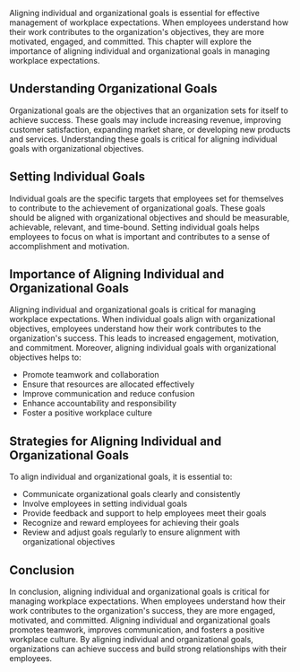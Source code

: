 
Aligning individual and organizational goals is essential for effective management of workplace expectations. When employees understand how their work contributes to the organization's objectives, they are more motivated, engaged, and committed. This chapter will explore the importance of aligning individual and organizational goals in managing workplace expectations.

Understanding Organizational Goals
----------------------------------

Organizational goals are the objectives that an organization sets for itself to achieve success. These goals may include increasing revenue, improving customer satisfaction, expanding market share, or developing new products and services. Understanding these goals is critical for aligning individual goals with organizational objectives.

Setting Individual Goals
------------------------

Individual goals are the specific targets that employees set for themselves to contribute to the achievement of organizational goals. These goals should be aligned with organizational objectives and should be measurable, achievable, relevant, and time-bound. Setting individual goals helps employees to focus on what is important and contributes to a sense of accomplishment and motivation.

Importance of Aligning Individual and Organizational Goals
----------------------------------------------------------

Aligning individual and organizational goals is critical for managing workplace expectations. When individual goals align with organizational objectives, employees understand how their work contributes to the organization's success. This leads to increased engagement, motivation, and commitment. Moreover, aligning individual goals with organizational objectives helps to:

* Promote teamwork and collaboration
* Ensure that resources are allocated effectively
* Improve communication and reduce confusion
* Enhance accountability and responsibility
* Foster a positive workplace culture

Strategies for Aligning Individual and Organizational Goals
-----------------------------------------------------------

To align individual and organizational goals, it is essential to:

* Communicate organizational goals clearly and consistently
* Involve employees in setting individual goals
* Provide feedback and support to help employees meet their goals
* Recognize and reward employees for achieving their goals
* Review and adjust goals regularly to ensure alignment with organizational objectives

Conclusion
----------

In conclusion, aligning individual and organizational goals is critical for managing workplace expectations. When employees understand how their work contributes to the organization's success, they are more engaged, motivated, and committed. Aligning individual and organizational goals promotes teamwork, improves communication, and fosters a positive workplace culture. By aligning individual and organizational goals, organizations can achieve success and build strong relationships with their employees.
